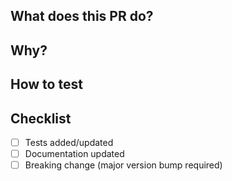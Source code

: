 ## What does this PR do?
<!-- Briefly describe the changes in this PR -->

## Why?
<!-- Why is this change needed? What problem does it solve? -->

## How to test
<!-- How can reviewers verify these changes work correctly? -->

## Checklist
- [ ] Tests added/updated
- [ ] Documentation updated
- [ ] Breaking change (major version bump required)
